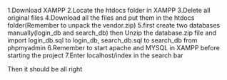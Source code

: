 1.Download XAMPP
2.Locate the htdocs folder in XAMPP
3.Delete all original files
4.Download all the files and put them in the htdocs folder(Remember to unpack the vendor.zip)
5.first create two databases manually(login_db and search_db) then Unzip the database.zip file and import login_db.sql to login_db, search_db.sql to search_db from phpmyadmin
6.Remember to start apache and MYSQL in XAMPP before starting the project
7.Enter localhost/index in the search bar

Then it should be all right
